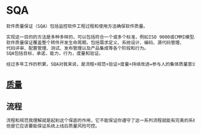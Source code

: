 # SQA
```md
软件质量保证（SQA）包括监控软件工程过程和使用方法确保软件质量。
```
```md
实现这一目的的方法是多种多样的，可以包括符合一个或多个标准，例如ISO 9000或CMMI模型。
软件质量保证覆盖整个转件开发生命周期，包括需求定义、系统设计、编码、源代码管理、
代码评审、配置管理、测试、发布管理以及产品集成等各个阶段和行为。
SQA包括目标，承诺，能力，行为，度量和验证。
```
```md
经过多年工作的积累，SQA对我来说，是流程+规范+验证+度量+持续改进=参与人的集体质量意识。
```
## [质量](Quality/README.md)

## 流程
```md
流程和规范我理解就是起到这个保底的作用，它不能保证你遵守了这一系列流程就能有完美的系统，
但是它应该要能保证系统上线后质量风险可控。
```

